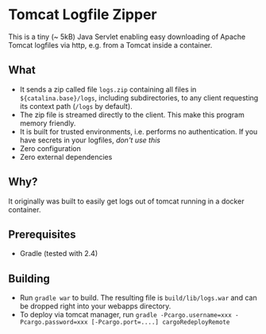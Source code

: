 # Tomcat Logfile Zipper
This is a tiny (~ 5kB) Java Servlet enabling easy downloading of Apache Tomcat logfiles via http, e.g. from a Tomcat inside a container.

## What
* It sends a zip called file `logs.zip` containing all files in `${catalina.base}/logs`, including subdirectories, to any client requesting its context path (`/logs` by default).
* The zip file is streamed directly to the client. This make this program memory friendly.
* It is built for trusted environments, i.e. performs no authentication. If you have secrets in your logfiles, *don't use this*
* Zero configuration
* Zero external dependencies

## Why?
It originally was built to easily get logs out of tomcat running in a docker container.

## Prerequisites
* Gradle (tested with 2.4)

## Building
* Run `gradle war` to build. The resulting file is `build/lib/logs.war` and can be dropped right into your webapps directory.
* To deploy via tomcat manager, run `gradle -Pcargo.username=xxx -Pcargo.password=xxx [-Pcargo.port=....] cargoRedeployRemote`
